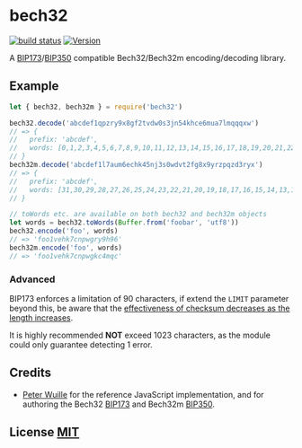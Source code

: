 # bech32
[![build status](https://secure.travis-ci.org/bitcoinjs/bech32.png)](http://travis-ci.org/bitcoinjs/bech32)
[![Version](http://img.shields.io/npm/v/bech32.svg)](https://www.npmjs.org/package/bech32)

A [BIP173](https://github.com/bitcoin/bips/blob/master/bip-0173.mediawiki)/[BIP350](https://github.com/bitcoin/bips/blob/master/bip-0350.mediawiki) compatible Bech32/Bech32m encoding/decoding library.


## Example
``` javascript
let { bech32, bech32m } = require('bech32')

bech32.decode('abcdef1qpzry9x8gf2tvdw0s3jn54khce6mua7lmqqqxw')
// => {
// 	 prefix: 'abcdef',
// 	 words: [0,1,2,3,4,5,6,7,8,9,10,11,12,13,14,15,16,17,18,19,20,21,22,23,24,25,26,27,28,29,30,31]
// }
bech32m.decode('abcdef1l7aum6echk45nj3s0wdvt2fg8x9yrzpqzd3ryx')
// => {
// 	 prefix: 'abcdef',
// 	 words: [31,30,29,28,27,26,25,24,23,22,21,20,19,18,17,16,15,14,13,12,11,10,9,8,7,6,5,4,3,2,1,0]
// }

// toWords etc. are available on both bech32 and bech32m objects
let words = bech32.toWords(Buffer.from('foobar', 'utf8'))
bech32.encode('foo', words)
// => 'foo1vehk7cnpwgry9h96'
bech32m.encode('foo', words)
// => 'foo1vehk7cnpwgkc4mqc'
```


### Advanced
BIP173 enforces a limitation of 90 characters,  if extend the `LIMIT` parameter beyond this,  be aware that the [effectiveness of checksum decreases as the length increases](https://github.com/bitcoin/bips/blob/master/bip-0173.mediawiki#checksum-design).

It is highly recommended **NOT** exceed 1023 characters, as the module could only guarantee detecting 1 error.


## Credits
- [Peter Wuille](https://github.com/sipa/bech32) for the reference JavaScript implementation, and for authoring the Bech32 [BIP173](https://github.com/bitcoin/bips/blob/master/bip-0173.mediawiki) and Bech32m [BIP350](https://github.com/bitcoin/bips/blob/master/bip-0350.mediawiki).


## License [MIT](LICENSE)
